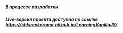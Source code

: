 ##### В процессе разработки
##### Live-версия проекта доступна по ссылке https://shkirenkoroma.github.io/LearningVanillaJS/
 
